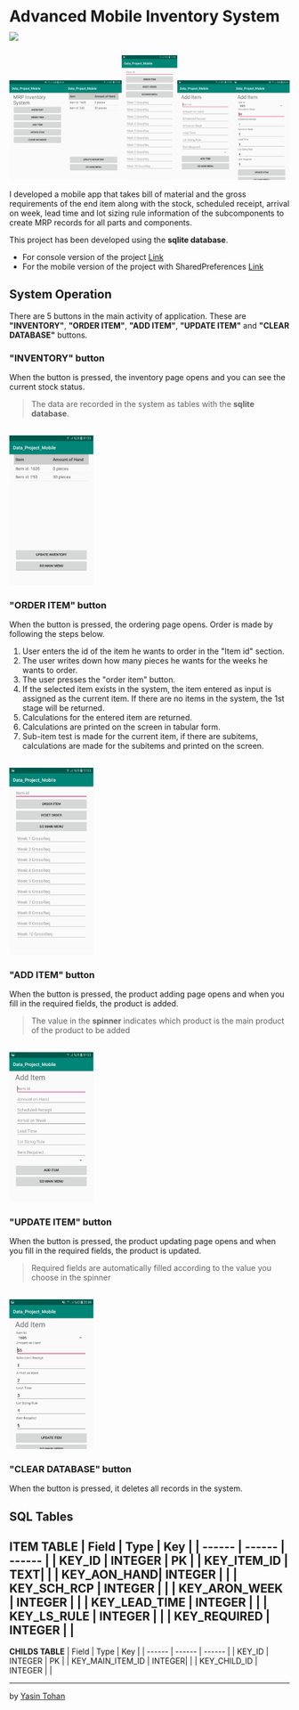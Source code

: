 



#  Advanced Mobile Inventory System <img src="http://img.shields.io/badge/-Java-F89820?style=flat&logo=java&logoColor=white">

<img src = "/images/1.jpg" height="20%" width="20%"><img src = "/images/2.jpg" height="20%" width="20%"><img src = "/images/3.jpg" height="20%" width="20%"><img src = "/images/4.jpg" height="20%" width="20%"><img src = "/images/5.jpg" height="20%" width="20%">
<br/>

I developed a mobile app that takes bill of material and the gross requirements of the end item along with the stock, scheduled receipt, arrival on week, lead time and lot sizing rule information of the subcomponents to create MRP records for all parts and components.
  
This project has been developed using the **sqlite database**.
- For console version of the project [Link](https://github.com/yasintohan/MRP-Inventory-System)
- For the mobile version of the project with SharedPreferences [Link](https://github.com/yasintohan/MRP-Inventory-System-Mobile)


## System Operation

  
There are 5 buttons in the main activity of application. These are **"INVENTORY"**, **"ORDER ITEM"**, **"ADD ITEM"**, **"UPDATE ITEM"** and **"CLEAR DATABASE"** buttons.

### "INVENTORY" button
When the button is pressed, the inventory page opens and you can see the current stock status.
>The data are recorded in the system as tables with the **sqlite database**.

<br/><img src = "/images/2.jpg" height="30%" width="30%">

### "ORDER ITEM" button
When the button is pressed, the ordering page opens. Order is made by following the steps below.
1. User enters the id of the item he wants to order in the "Item id" section.
2. The user writes down how many pieces he wants for the weeks he wants to order.
3. The user presses the "order item" button.
4. If the selected item exists in the system, the item entered as input is assigned as the current item. If there are no items in the system, the 1st stage will be returned.
5. Calculations for the entered item are returned.
6. Calculations are printed on the screen in tabular form.
7. Sub-item test is made for the current item, if there are subitems, calculations are made for the subitems and printed on the screen.

<br/><img src = "/images/3.jpg" height="30%" width="30%">

### "ADD ITEM" button  
When the button is pressed, the product adding page opens and when you fill in the required fields, the product is added.
>The value in the **spinner** indicates which product is the main product of the product to be added

<br/><img src = "/images/4.jpg" height="30%" width="30%">

### "UPDATE ITEM" button  
When the button is pressed, the product updating page opens and when you fill in the required fields, the product is updated.
>  Required fields are automatically filled according to the value you choose in the spinner

<br/><img src = "/images/5.jpg" height="30%" width="30%">

### "CLEAR DATABASE" button
When the button is pressed, it deletes all records in the system.

## SQL Tables

**ITEM TABLE**
| Field | Type | Key |
| ------ | ------ | ------ |
| KEY_ID | INTEGER | PK |
| KEY_ITEM_ID | TEXT|  |
| KEY_AON_HAND| INTEGER  |  |
| KEY_SCH_RCP | INTEGER  |  |
| KEY_ARON_WEEK | INTEGER  |  |
| KEY_LEAD_TIME | INTEGER  |  |
| KEY_LS_RULE | INTEGER  |  |
| KEY_REQUIRED | INTEGER  |  |
---
**CHILDS TABLE**
| Field | Type | Key |
| ------ | ------ | ------ |
| KEY_ID | INTEGER | PK |
| KEY_MAIN_ITEM_ID | INTEGER|  |
| KEY_CHILD_ID | INTEGER  |  |

---

by [Yasin Tohan](https://github.com/yasintohan)

